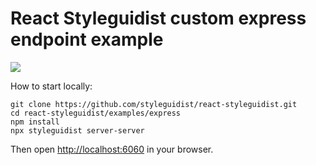 # React Styleguidist custom express endpoint example

![](https://d3vv6lp55qjaqc.cloudfront.net/items/353m2x0d1a1A3I1K3J2P/Image%202016-04-12%20at%208.10.14%20PM.png)

How to start locally:

```
git clone https://github.com/styleguidist/react-styleguidist.git
cd react-styleguidist/examples/express
npm install
npx styleguidist server-server
```

Then open [http://localhost:6060](http://localhost:6060) in your browser.
